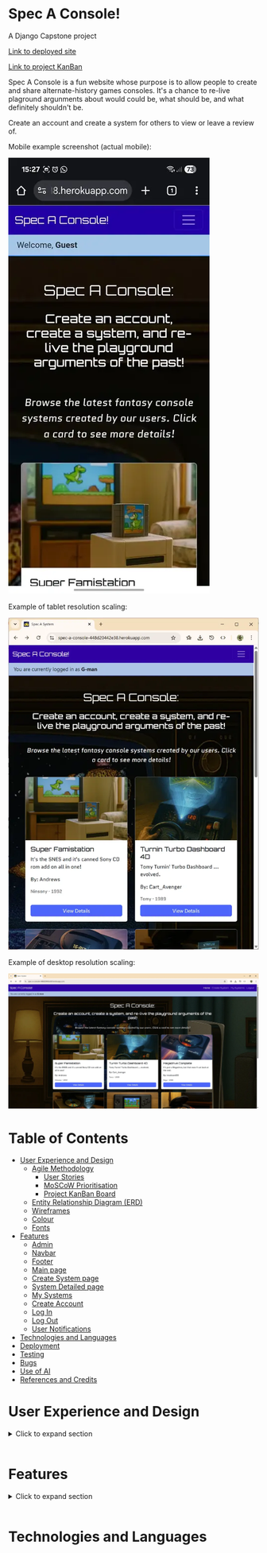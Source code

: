 # Spec A Console!

A Django Capstone project

[Link to deployed site](https://spec-a-console-448d20442e38.herokuapp.com/)

[Link to project KanBan](https://github.com/users/lratcli/projects/12)

Spec A Console is a fun website whose purpose is to allow people to create and share alternate-history games consoles. It's a chance to re-live plaground argunments about would could be, what should be, and what definitely shouldn't be.

Create an account and create a system for others to view or leave a review of.

Mobile example screenshot (actual mobile):

![Mobile example screenshot](readme-assets/introduction/mobile-sceenshot.webp)

Example of tablet resolution scaling:

![Tablet example screenshot](readme-assets/introduction/tablet-example.webp)

Example of desktop resolution scaling:

![Desktop example screenshot](readme-assets/introduction/desktop-example.webp)


# Table of Contents

- [User Experience and Design](#user-experience-and-design)
    - [Agile Methodology](#agile-methodology)
        - [User Stories](#user-stories)
        - [MoSCoW Prioritisation](#moscow-prioritisation)
        - [Project KanBan Board](#project-kanban-board)
    - [Entity Relationship Diagram (ERD)](#entity-relationship-diagram-erd)
    - [Wireframes](#wireframes)
    - [Colour](#colour)
    - [Fonts](#fonts)
- [Features](#features)
    - [Admin](#admin)
    - [Navbar](#navbar)
    - [Footer](#footer)
    - [Main page](main-page)
    - [Create System page](#create-system-page)
    - [System Detailed page](#system-detailed-page)
    - [My Systems](#my-systems)
    - [Create Account](#create-account)
    - [Log In](#sign-in)
    - [Log Out](#log-out)
    - [User Notifications](#user-notifications)
- [Technologies and Languages](#technologies-and-languages)
- [Deployment](#deployment)
- [Testing](#testing)
- [Bugs](#bugs)
- [Use of AI](#use-of-ai)
- [References and Credits](#references-and-credits)


# User Experience and Design

<details>
  <summary>Click to expand section</summary>

The site goal is to create a website where people can come and share their ideas on what might have made a good console or not, and others can give feedback on that in the form of a "review". It is important that users can 'own' their systems by posting them from a user account, and that they can modify and also delete any console idea that they have created.

As a layer of protection against misuse, all reveiws must be approved by an administrator after creation or modification before anyone other than the user-creator can see them on the site. Reviews must also be approved before anyone other than the user-creator can see them.

## Agile Methodology ##

In keeping with the principles of **Agile Development**, following ideation User Stories were created and then assigned to appropriate Epics.

The four Epics that User stories are split are:

- Epic: Admin - core administration capability
- Epic: User General - features common to all user activities
- Epic: User Proposed-System - create and view hypothetical gaiming systems
- Epic: User Review - attach user created reviews of a hypothetical gaming system to that system

These Epics are represented by labels on respective user stories on the Kanban board.

## User Stories

The User Stories created to guide this project, and their respective Epics, are as follows:

**Epic: Admin**

- *Admin full control*: As an admin, I can add, modify, or delete "proposed-systems" and "reviews" associated with regular users, so that I can handle any issues that occur on the site, including after a proposed gaming-system or review has gone live on the site.

- *Admin Content Approval*: As a site admin, I approve "proposed-systems" and their "reviews" before they appear on the site, so that I can maintain the integrity of the site.

**Epic: User General**

- *Create user account*: As a site user, I can create a user account, so I can own my hypothetical systems and reviews of others’.

- *Responsive, mobile first design*: As a site user, I want the site to be responsive across devices, so that I can browse the site on my phone on lunch break, or write a detailed explanation on my laptop or desktop.

- *Dedicated proposed-system pages*: As a site user, I want to be able to read about people’s proposed gaming systems on a page dedicated to that system, so that I can see in detail what ideas other people are coming up with.

- *Home page content*: As a site user, I want to be presented with a collection of the latest fantasy systems on the home page, so I can easily dip into some of the latest content on the site

- *Message Admin*: As a site user with an account, I want to be able to message admin directly, so I can engage them directly from the site as a known user.

**Epic: User Proposed-System**

- *Create hypothetical gaming system*: As a user I want to be able to create my own custom, hypothetical a gaming-system to be displayed on the site, so I can share my ideas or thoughts with others.

- *User-owner edit system*: As a user creating a gaming-system, I want to be able to edit and update my proposed console, so that I can add additional detail or respond to feedback.

- *Delete proposed system*: As a user creating a gaming-system, I want to be able to delete gaming-systems that I no longer wish to propose, so that I can curate my proposed systems and remove ones that no longer feel deserving of a place in my collection

- *Detailed description of proposed gaming system*: As a user creating a gaming-system, I can leave a detailed description and rationale for a system I’ve created, so I can explain or justify my ideas as fully as I wish to.

- *Detail sections for proposed system*: As a user creating a gaming system, I want to have dedicated areas to enter brief details about a system in key categories: CPU, Graphics processor, memory, price, proposed year. This is so that I can quickly get across the idea for the system without readers having to go into a more detailed description first.

- *Proposed-system image*: As a user creating a gaming-system, I want to be able to upload an image representing the system, so I can make my entry on the site unique or distinctive.

**Epic: User Review**

- *User review of others' proposed-systems*: As a user I want to be able to leave reviews or feedback on console ideas, so I can be part of a larger discussion in the community.

- *Review scores*: As a site user, I want to see an average review score along with each proposed system on the home page, so I can decide which systems to look at first.

- *Reviewer edit own reviews*: As a user creating creating reviews for other users' systems, I want to be able to modify my reviews, so I can keep my reviews up to date with edits to the system I am reviewing or changes in how I feel about a system.

- *Reviewer delete own reviews*: As a user who has created reviews for other users' systems, I want to be able to fully delete my review data from the database, so I can be sure that my review is no longer attached to a proposed system in any way.

## MoSCoW Prioritisation ##

In keeping with the Agile Development approach, Stories were prioritised based on the value they added to the site.

Initially there were no *Won't Have* User Stories as all were deemed to be of some degree of desireability, and at the start of developement it seemed that it might potentially be possible to implement all of them.

Towards the end of the project, it was deemed that three user stories that had been **Could Have** were unrealistic in the time left and were changed to **Won't Have**. They were then moved back into the **"Backlog"** column on the KanBan board to indicate that they were not being implemented in this round of development, but that were still desireable for a future iteration.

## Project KanBan board ##

The User Stories along with their Epic and MoSCoW catagorisation via labels can be seen on the project KanBan board.

[Link to project KanBan](https://github.com/users/lratcli/projects/12)

This screenshot shows the current state of the KanBan board at the time of finalising the Readme.

![KanBan board at time of finishing up](readme-assets/kanban/kanban.webp)

## Entity Relationship Diagram (ERD) ##

The ERD for the database is as follows:

![Database Entity Relationship Diagram](readme-assets/erd/erd.webp)

In addition to the Allauth user account model, there are models for the Gaming System and the Review.

The relationship between User and GamingSystem is one to many, as is User to Review. The relationship between GamingSystem and Review is also one to many, as one instance of GamingSystem can have many reviews.

As this is a Django/PostreSQL project, the GamingSystem and Review models inherit from the Django Model.

The GamingSystem model is used to support full end-user CRUD funtionality.

## Wireframes ##

Wireframes for the site design are below. They were initially sketched on paper then recreated using Balsamiq. Wireframes were created for the home page, the detailed page for each system, and for the "create a system" page containing the form used to create a system.

**Home page & My Systems:**

The home page has an almost identical layout to the "My Systems" page, which differs only in some of the text above the listed systems.

![Home page wireframe](readme-assets/wireframes/capstone-home.webp)

**Detailed page for each system:**

![Detailed system page](readme-assets/wireframes/capstone-detailed.webp)

**Create a System page:**

![Create a System page wireframe](readme-assets/wireframes/capstone-create.webp)

## Colour ##

In keeping with the theme of the site, the colour scheme chosen was influenced by the first level of a classic video game, Green Hill Zone from Sonic the Hedgehog on the Sega Megadrive.

![Colour palette](readme-assets/colour/colours.webp)

## Fonts ##

The site uses a primary and a seconday font, sourced from Google Fonts. These are Orbitron and Quantico, as they were determined to be be a good fit for retro focused games-system based site, while still offering a high degree of legibility.

![Google Fonts used](readme-assets/fonts/fonts.webp)

</details>
<br>

# Features #

<details>
  <summary>Click to expand section</summary>

## Admin  ##

The site allows for designated administrators to sign in, and from there administer the site using the Django admin panel. Approval of Gaming Systems and Reviews that have been submitted by users are done through the admin panel. 

![Admin panel](readme-assets/features/admin.webp)

## Navbar ##

The site features a responsive navbar, that collapses into a hamburger menu at tablet or lower screen sizes.

As a logged in user, navigation options are Home, Create System, My Systems, and Logout.

As a visitor who is not logged in, navigation options are Home, Sign Up, and Login.

![Navbar on mobile](readme-assets/features/navbar-mobile.webp)

![Navbar on desktop](readme-assets/features/navbar-full.webp)

## Footer ##

The footer contains contact and social media links, and a "Back to Top" link for easier navigation.

![footer](footer.webp)

## Main page ##

The main page features brief outlines of the six most recently added and approved gaming systems created by users. When more than six systems are on the site, pagination controls are displayed allowing the user to navigate back through more systems.

![Main page](readme-assets/features/main-page.webp)

![Pagination controls](readme-assets/features/main-page-pagination.webp)

## Create System page ##

The Create System page allows a logged in user to create a system using a form. The form fields are:

This form allows a user to upload an representative image with the submission, so it can be displayed along with the system details.


![Create System page](readme-assets/features/create-system.webp)


Fields for release year and price are validated to ensure year of release is between 1972 and 2025, and that price is not negative.

![Release year validation](readme-assets/features/year-validation.webp)

![Price validation](readme-assets/features/price-validation.webp)

## System Detailed page ##

The System: Detailed page in a full page focusing on only one of the user submitted systems. It present in full all details that the creator entered on the Create System page. It also shows an average score of reviews from other users.

If the person viewing is also the creator, they have the option to modify or delete their System.

![System Detailed](readme-assets/features/system-detailed.webp)

If the user choses to delete their System, they are presented with a delete confirmation modal.

![Delete confirmation modal](readme-assets/features/delete-confirmation-modal.webp)

Below the System is a form which allows another logged-in user to review the system. Users can only post one review per system, and the creator cannot review their own creation.

![Review section](readme-assets/features/reviews.webp)

## Edit system ##

The Edit System page is very similar to the Create System page.

![Edit System](readme-assets/features/edit-system.webp)

## My Systems ##

Very similar to the the main page, this shows all the systems that a logged in user has created, including ones that are not yet approved. They are displayed in the order of newest to oldest.

Like the main page, this displayed up to six systems, after which pagination controls appear to allow navigation to their older systems.

![My Systems](readme-assets/features/my-systems.webp)

## Create Account ##

The site has a simple sign up form with an optional email field. The site uses django-allauth.

![Sign Up](readme-assets/features/sign-up.webp)

## Log In ##

The site has a simple login page.

![Log in](readme-assets/features/login.webp)

## Log Out ##

![Log Out](readme-assets/features/log-out.webp)

## User Notifications ##

The site always has the username of the currently logged in user near the top of the page, directly under the navbar. 

![Username](readme-assets/features/username.webp)

The site also features confirmation notifications for key actions, including those involved with data creation, modification and deletion. These notifications are displayed near the top of the screen, directly under the username.

Confirmation notifications appear after:
- Sign In
- Sign Out
- Creating a system
- Editing a system
- Deleting a system
- Creating a review

![Signed In Notification](readme-assets/features/notification-singed-in.webp)

![Review Submitted Notification](notification-review-submitted.webp)

</details>
<br>

# Technologies and Languages

